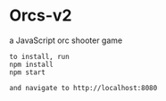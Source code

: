 # Orcs-v2
a JavaScript orc shooter game
```
to install, run
npm install
npm start

and navigate to http://localhost:8080
```
